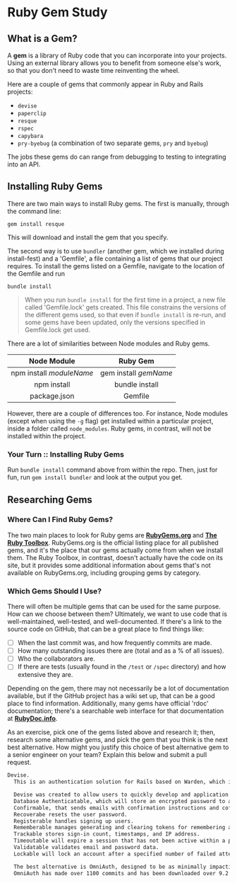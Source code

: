 # Ruby Gem Study

## What is a Gem?

A **gem** is a library of Ruby code that you can incorporate into your projects. Using an external library allows you to benefit from someone else's work, so that you don't need to waste time reinventing the wheel.

Here are a couple of gems that commonly appear in Ruby and Rails projects:

- `devise`
- `paperclip`
- `resque`
- `rspec`
- `capybara`
- `pry-byebug` (a combination of two separate gems, `pry` and `byebug`)

The jobs these gems do can range from debugging to testing to integrating into an API.

## Installing Ruby Gems

There are two main ways to install Ruby gems. The first is manually, through the command line:

`gem install resque`

This will download and install the gem that you specify.

The second way is to use `bundler` (another gem, which we installed during install-fest) and a 'Gemfile', a file containing a list of gems that our project requires. To install the gems listed on a Gemfile, navigate to the location of the Gemfile and run

`bundle install`

> When you run `bundle install` for the first time in a project, a new file called 'Gemfile.lock' gets created. This file constrains the versions of the different gems used, so that even if `bundle install` is re-run, and some gems have been updated, only the versions specified in Gemfile.lock get used.

There are a lot of similarities between Node modules and Ruby gems.

| Node Module | Ruby Gem |
| :---------: | :------: |
| npm install _moduleName_ | gem install _gemName_ |
| npm install | bundle install |
| package.json | Gemfile |

However, there are a couple of differences too. For instance, Node modules (except when using the `-g` flag) get installed within a particular project, inside a folder called `node_modules`. Ruby gems, in contrast, will not be installed within the project.

### Your Turn :: Installing Ruby Gems

Run `bundle install` command above from within the repo. Then, just for fun, run `gem install bundler` and look at the output you get.

## Researching Gems

### Where Can I Find Ruby Gems?

The two main places to look for Ruby gems are **[RubyGems.org](https://rubygems.org)** and **[The Ruby Toolbox](https://www.ruby-toolbox.com/)**. RubyGems.org is the official listing place for all published gems, and it's the place that our gems actually come from when we install them. The Ruby Toolbox, in contrast, doesn't actually have the code on its site, but it provides some additional information about gems that's not available on RubyGems.org, including grouping gems by category.

### Which Gems Should I Use?

There will often be multiple gems that can be used for the same purpose. How can we choose between them? Ultimately, we want to use code that is well-maintained, well-tested, and well-documented. If there's a link to the source code on GitHub, that can be a great place to find things like:

- [ ] When the last commit was, and how frequently commits are made.
- [ ] How many outstanding issues there are (total and as a % of all issues).
- [ ] Who the collaborators are.
- [ ] If there are tests (usually found in the `/test` or `/spec` directory) and how extensive they are.

Depending on the gem, there may not necessarily be a lot of documentation available, but if the GitHub project has a wiki set up, that can be a good place to find information. Additionally, many gems have official 'rdoc' documentation; there's a searchable web interface for that documentation at **[RubyDoc.info](http://rubydoc.info)**.

As an exercise, pick one of the gems listed above and research it; then, research some alternative gems, and pick the gem that you think is the next best alternative. How might you justify this choice of best alternative gem to a senior engineer on your team? Explain this below and submit a pull request.

```txt
Devise.
  This is an authentication solution for Rails based on Warden, which is designed to provide a common authentication of multiple Ruby Rack web applications.  Rack is a interface that wraps HTTP client server requests into one arguement, which returns an array of status, headers, and body.  Warden works right after the Rack stack, where the request information is stored.  Warden verifies the identity of a loggin in user with a session string, where a disguised user id is stored.  Warden will then store authentication information and allow all downstream applications to share this single authentication object, as well as handling users that are not logged in.

  Devise was created to allow users to quickly develop and application that uses authentication.  It creates all the code and routes required to create accounts, log in, log out.  Devise consists of 10 modules:
  Database Authenticatable, which will store an encrypted password to authenticate a user.
  Confirmable, that sends emails with confirmation instructions and cofirms that account exists during sign in.
  Recoverabe resets the user password.
  Registerable handles signing up users.
  Rememberable manages generating and clearing tokens for remembering a user, which is stored as a cookie.
  Trackable stores sign-in count, timestamps, and IP address.
  Timeoutable will expire a session that has not been active within a period of time.
  Validatable validates email and password data.
  Lockable will lock an account after a specified number of failed attempts to gain access.

  The best alternative is OmniAuth, designed to be as minimally impacting on a applications with multiple authentication providers.  Using OmniAuth, we have more options available with authentication providers, whereas with Devise, we would only be able to work under the Warden protocol.  OmniAuth can be connected to almost any system, and there are hundreds of providers (facebook, twitter) with which we can build a  developer strategy.  There is a OmniAuth::Form, which is a simple form builder that can be used to prompt the user for authentication information.  The main goal of all of this is to remove the need for a end user to have many different passwords for different providers; instead, they can authenticate through a facebook, twitter, etc account, and be authenticated for the website.
  OmniAuth has made over 1100 commits and has been downloaded over 9.2 million times.  It's popular because of the ease with which any type of website can use authentication with major providers, such as facebook, Twitter, Dropbox, Amazon, Google, and hundreds more.


```
